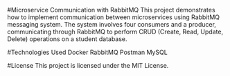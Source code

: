 #Microservice Communication with RabbitMQ
This project demonstrates how to implement communication between microservices using RabbitMQ messaging system. The system involves four consumers and a producer, communicating through RabbitMQ to perform CRUD (Create, Read, Update, Delete) operations on a student database.

#Technologies Used
Docker
RabbitMQ
Postman
MySQL

#License
This project is licensed under the MIT License.
